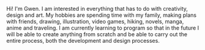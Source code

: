 Hi! I'm Gwen.
I am interested in everything that has to do with creativity, design and art.
My hobbies are spending time with my family, making plans with friends, drawing, illustration, video games, hiking, novels, manga, anime and traveling.
I am currently learning to program so that in the future I will be able to create anything from scratch and be able to carry out the entire process, both the development and design processes.
